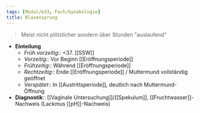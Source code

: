 ```yaml
---
tags: [Modul/m33, Fach/Gynäkologie]
title: Blasensprung
---
```

> Meist nicht plötzlicher sondern über Stunden "auslaufend"
- **Einteilung**
	- *Früh vorzeitig*:: <37. [[SSW]]
	- *Vorzeitig*:: Vor Beginn [[Eröffnungsperiode]]
	- *Frühzeitig*:: Während [[Eröffnungsperiode]]
	- *Rechtzeitig*:: Ende [[Eröffnungsperiode]] / Muttermund vollständig geöffnet
	- *Verspätet*:: In [[Austrittsperiode]], deutlich nach Muttermund-Öffnung
- **Diagnostik**:: [[Vaginale Untersuchung]]/[[Spekulum]], [[Fruchtwasser]]-Nachweis (Lackmus [[pH]]-Nachweis)